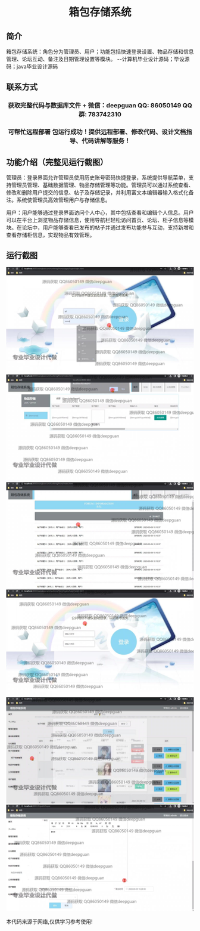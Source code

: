 <p><h1 align="center">箱包存储系统</h1></p>

## 简介
箱包存储系统：角色分为管理员、用户；功能包括快速登录设置、物品存储和信息管理、论坛互动、备注及日期管理设置等模块。    --计算机毕业设计源码；毕设源码；java毕业设计源码


## 联系方式
<p><h3 align="center">获取完整代码与数据库文件 + 微信：deepguan QQ: 86050149 QQ群: 783742310</h3></p>
<p><h3 align="center">可帮忙远程部署 包运行成功！提供远程部署、修改代码、设计文档指导、代码讲解等服务！</h3></p>

## 功能介绍（完整见运行截图）
管理员：登录界面允许管理员使用历史账号密码快捷登录，系统提供导航菜单，支持管理员管理、基础数据管理、物品存储管理等功能。管理员可以通过系统查看、修改和删除用户提交的信息、帖子及存储记录，并利用富文本编辑器输入格式化备注。系统使管理员高效管理用户与存储信息。

用户：用户能够通过登录界面访问个人中心，其中包括查看和编辑个人信息。用户可以在平台上浏览物品存储信息，使用导航栏轻松访问首页、论坛、柜子信息等模块。在论坛中，用户能够查看已发布的帖子并通过发布功能参与互动，支持新增和查看存储柜信息，实现物品有效管理。


## 运行截图
![](img/001.jpg)
![](img/002.jpg)
![](img/003.jpg)
![](img/004.jpg)
![](img/005.jpg)
![](img/006.jpg)

<p>本代码来源于网络,仅供学习参考使用!</p>
